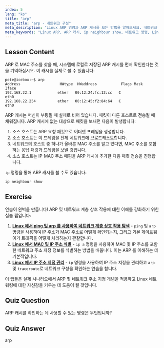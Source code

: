```yaml
---
index: 5
lang: "ko"
title: "arp"
meta_title: "arp - 네트워크 구성"
meta_description: "Linux ARP 명령과 ARP 캐시를 보는 방법을 알아보세요. 네트워크 통신에서 ARP 의 역할을 이해하세요. ARP 초보자 가이드입니다."
meta_keywords: "Linux ARP, ARP 캐시, ip neighbour show, 네트워크 명령, Linux 네트워킹, 초보자 Linux, Linux 튜토리얼"
---
```


## Lesson Content

ARP 로 MAC 주소를 찾을 때, 시스템에 로컬로 저장된 ARP 캐시를 먼저 확인한다는 것을 기억하십시오. 이 캐시를 실제로 볼 수 있습니다:

```
pete@icebox:~$ arp
Address                  HWtype  HWaddress           Flags Mask            Iface
192.168.22.1            ether   00:12:24:fc:12:cc   C                     eth0
192.168.22.254          ether   00:12:45:f2:84:64   C                     eth0
```

ARP 캐시는 머신이 부팅될 때 실제로 비어 있습니다. 패킷이 다른 호스트로 전송될 때 채워집니다. ARP 캐시에 없는 대상으로 패킷을 보내면 다음이 발생합니다:

1. 소스 호스트는 ARP 요청 패킷으로 이더넷 프레임을 생성합니다.
2. 소스 호스트는 이 프레임을 전체 네트워크에 브로드캐스트합니다.
3. 네트워크의 호스트 중 하나가 올바른 MAC 주소를 알고 있다면, MAC 주소를 포함하는 응답 패킷과 프레임을 보낼 것입니다.
4. 소스 호스트는 IP-MAC 주소 매핑을 ARP 캐시에 추가한 다음 패킷 전송을 진행합니다.

`ip` 명령을 통해 ARP 캐시를 볼 수도 있습니다:

```bash
ip neighbour show
```

## Exercise

연습이 완벽을 만듭니다! ARP 및 네트워크 계층 상호 작용에 대한 이해를 강화하기 위한 실습 랩입니다:

1. **[Linux 에서 ping 및 arp 를 사용하여 네트워크 계층 상호 작용 탐색](https://labex.io/ko/labs/linux-explore-network-layer-interaction-with-ping-and-arp-in-linux-592746)** - `ping` 및 `arp` 명령을 사용하여 IP 주소가 MAC 주소로 어떻게 확인되는지, 그리고 기본 게이트웨이가 트래픽을 어떻게 처리하는지 관찰합니다.
2. **[Linux 에서 MAC 및 IP 주소 식별](https://labex.io/ko/labs/linux-identify-mac-and-ip-addresses-in-linux-592731)** - `ip a` 명령을 사용하여 MAC 및 IP 주소를 포함한 네트워크 주소 지정 정보를 식별하는 방법을 배웁니다. 이는 ARP 를 이해하는 데 기본적입니다.
3. **[Linux 에서 IP 주소 지정 관리](https://labex.io/ko/labs/linux-manage-ip-addressing-in-linux-592736)** - `ip` 명령을 사용하여 IP 주소 지정을 관리하고 `arp` 및 `traceroute`로 네트워크 구성을 확인하는 연습을 합니다.

이 랩들은 실제 시나리오에서 ARP 및 네트워크 주소 지정 개념을 적용하고 Linux 네트워킹에 대한 자신감을 키우는 데 도움이 될 것입니다.

## Quiz Question

ARP 캐시를 확인하는 데 사용할 수 있는 명령은 무엇입니까?

## Quiz Answer

arp
